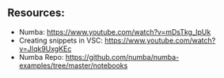 ## Resources:

* Numba: https://www.youtube.com/watch?v=mDsTkg_IpUk
* Creating snippets in VSC: https://www.youtube.com/watch?v=JIqk9UxgKEc
* Numba Repo: https://github.com/numba/numba-examples/tree/master/notebooks